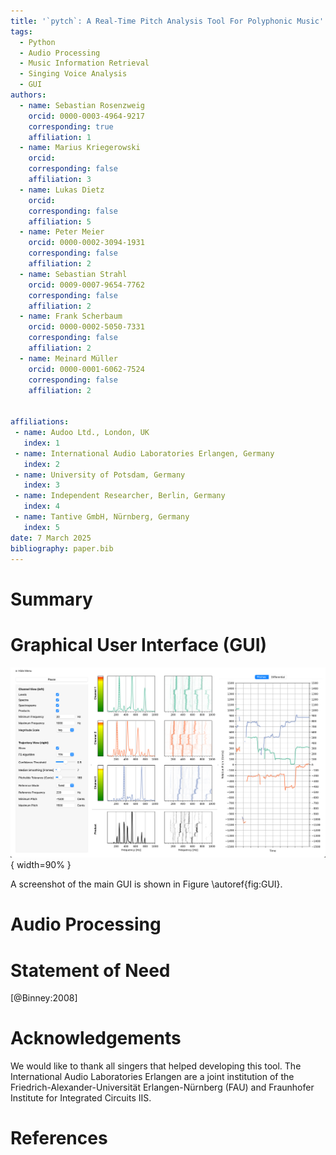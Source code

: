 ```yaml
---
title: '`pytch`: A Real-Time Pitch Analysis Tool For Polyphonic Music'
tags:
  - Python
  - Audio Processing
  - Music Information Retrieval
  - Singing Voice Analysis
  - GUI
authors:
  - name: Sebastian Rosenzweig
    orcid: 0000-0003-4964-9217
    corresponding: true
    affiliation: 1
  - name: Marius Kriegerowski
    orcid:
    corresponding: false
    affiliation: 3
  - name: Lukas Dietz
    orcid:
    corresponding: false
    affiliation: 5
  - name: Peter Meier
    orcid: 0000-0002-3094-1931
    corresponding: false
    affiliation: 2
  - name: Sebastian Strahl
    orcid: 0009-0007-9654-7762
    corresponding: false
    affiliation: 2
  - name: Frank Scherbaum
    orcid: 0000-0002-5050-7331
    corresponding: false
    affiliation: 2
  - name: Meinard Müller
    orcid: 0000-0001-6062-7524
    corresponding: false
    affiliation: 2


affiliations:
 - name: Audoo Ltd., London, UK
   index: 1
 - name: International Audio Laboratories Erlangen, Germany
   index: 2
 - name: University of Potsdam, Germany
   index: 3
 - name: Independent Researcher, Berlin, Germany
   index: 4
 - name: Tantive GmbH, Nürnberg, Germany
   index: 5
date: 7 March 2025
bibliography: paper.bib
---
```


# Summary

# Graphical User Interface (GUI)
![`pytch` GUI.\label{fig:GUI}](../pictures/screenshot.png){ width=90% }

A screenshot of the main GUI is shown in Figure \autoref{fig:GUI}.

# Audio Processing

# Statement of Need

[@Binney:2008]

# Acknowledgements

We would like to thank all singers that helped developing this tool. The International Audio Laboratories Erlangen are a joint institution of the Friedrich-Alexander-Universität Erlangen-Nürnberg (FAU) and Fraunhofer Institute for Integrated Circuits IIS.

# References
